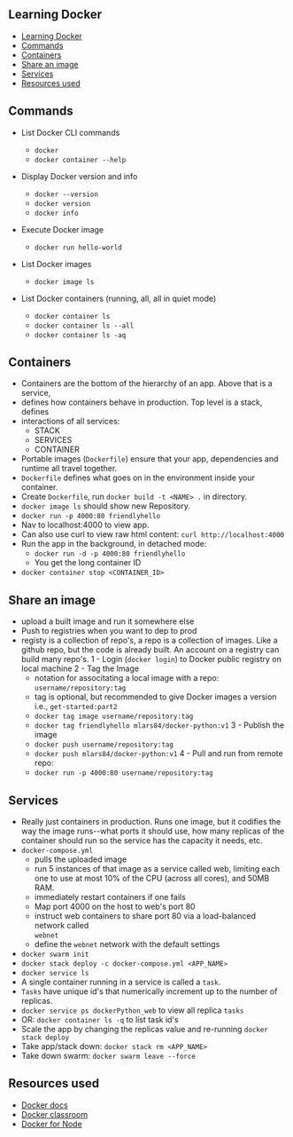 ## Learning Docker
- [Learning Docker](#learning-docker)
- [Commands](#commands)
- [Containers](#containers)
- [Share an image](#share-an-image)
- [Services](#services)
- [Resources used](#resources-used)

## Commands
- List Docker CLI commands
    - `docker`
    - `docker container --help`

- Display Docker version and info
    - `docker --version`
    - `docker version`
    - `docker info`

- Execute Docker image
    - `docker run hello-world`

- List Docker images
    - `docker image ls`

- List Docker containers (running, all, all in quiet mode)
    - `docker container ls`
    - `docker container ls --all`
    - `docker container ls -aq`

## Containers
- Containers are the bottom of the hierarchy of an app. Above that is a service, 
- defines how containers behave in production. Top level is a stack, defines 
- interactions of all services:
    - STACK
    - SERVICES
    - CONTAINER
- Portable images (`Dockerfile`) ensure that your app, dependencies and runtime 
all travel together.
- `Dockerfile` defines what goes on in the environment inside your container. 
- Create `Dockerfile`, run `docker build -t <NAME> .` in directory. 
- `docker image ls` should show new Repository.
- `docker run -p 4000:80 friendlyhello`
- Nav to localhost:4000 to view app.
- Can also use curl to view raw html content: `curl http://localhost:4000`
- Run the app in the background, in detached mode:
    - `docker run -d -p 4000:80 friendlyhello`
    - You get the long container ID
- `docker container stop <CONTAINER_ID>`

## Share an image
- upload a built image and run it somewhere else
- Push to registries when you want to dep to prod
- registy is a collection of repo's, a repo is a collection of images. Like a 
github repo, but the code is already built. An account on a registry can build
many repo's. 
1 - Login (`docker login`) to Docker public registry on local machine
2 - Tag the Image
    - notation for associtating a local image with a repo: `username/repository:tag`
    - tag is optional, but recommended to give Docker images a version i.e., `get-started:part2`
    - `docker tag image username/repository:tag`
    - `docker tag friendlyhello mlars84/docker-python:v1`
3 - Publish the image
    - `docker push username/repository:tag`
    - `docker push mlars84/docker-python:v1`
4 - Pull and run from remote repo:
    - `docker run -p 4000:80 username/repository:tag`

## Services
- Really just containers in production. Runs one image, but it codifies the way
the image runs--what ports it should use, how many replicas of the container should
run so the service has the capacity it needs, etc.
- `docker-compose.yml`
    - pulls the uploaded image
    - run 5 instances of that image as a service called web, limiting each one to 
    use  at most 10% of the CPU (across all cores), and 50MB RAM.
    - immediately restart containers if one fails
    - Map port 4000 on the host to web's port 80
    - instruct web containers to share port 80 via a load-balanced network called   
    `webnet`
    - define the `webnet` network with the default settings
- `docker swarm init`
- `docker stack deploy -c docker-compose.yml <APP_NAME>`
- `docker service ls`
- A single container running in a service is called a `task`.
- `Tasks` have unique id's that numerically increment up to the number of replicas.
- `docker service ps dockerPython_web` to view all replica `tasks`
- OR: `docker container ls -q` to list task id's 
- Scale the app by changing the replicas value and re-running `docker stack deploy`
- Take app/stack down: `docker stack rm <APP_NAME>`
- Take down swarm: `docker swarm leave --force`

## Resources used
- [Docker docs](https://docs.docker.com/get-started/)
- [Docker classroom](https://training.play-with-docker.com/)
- [Docker for Node](https://nodejs.org/en/docs/guides/nodejs-docker-webapp/)
